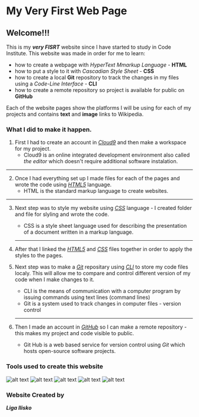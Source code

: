 # My Very First Web Page

## Welcome!!!

This is my ***very FISRT*** website since I have started to study in Code Institute. This website was made in order for me to learn:
   * how to create a webpage with *HyperText Mmarkup Language* - **HTML**
   * how to put a style to it with *Cascadian Style Sheet* - **CSS**
   * how to create a local **Git** repository to track the changes in my files using a *Code-Line Interface* - **CLI**
   * how to create a remote repository so project is available for public on **GitHub**
   
Each of the website pages show the platforms I will be using for each of my projects and contains __text__ and **image** links to Wikipedia.

### What I did to make it happen.

1. First I had to create an account in [_Cloud9_](https://en.wikipedia.org/wiki/Cloud9_IDE) and then make a workspace for my project.
   * Cloud9 is an online integrated development environment also called *the editor* which doesn't require additional software instalation.

***
2. Once I had everything set up I made files for each of the pages and wrote the code using [_HTML5_](https://en.wikipedia.org/wiki/HTML) language. 
   * HTML is the standard markup language to create websites.

***

3. Next step was to style my website using [_CSS_](https://en.wikipedia.org/wiki/Cascading_Style_Sheets) language - I created folder and file for slyling and wrote the code.
   * CSS is a style sheet language used for describing the presentation of a document written in a markup language.
   * ***
4. After that I linked the [_HTML5_](https://en.wikipedia.org/wiki/HTML) and [_CSS_](https://en.wikipedia.org/wiki/Cascading_Style_Sheets) files together in order to apply the styles to the pages.

5. Next step was to make a [_Git_](https://en.wikipedia.org/wiki/Git) repositary using [_CLI_](https://en.wikipedia.org/wiki/Command-line_interface) to store my code files localy. This will allow me to compare and control different version of my code when I make changes to it.
   * CLI is the means of communication with a computer program by issuing commands using text lines (command lines)
   * Git  is a system used to track changes in computer files - version control
   * ***

6. Then I made an account in [_GitHub_](https://en.wikipedia.org/wiki/GitHub) so I can make a remote repository - this makes my project and code visible to public.
   * Git Hub is a web based service for version control using _Git_ which hosts open-source software projects. 


### Tools used to create this website

![alt text](https://cdn0.gamesports.net/edb_team_logos/4000/4807.png?1395701819 "Cloud9")
![alt text](https://www.dev-metal.com/wp-content/uploads/2014/04/html5-1-100x100.jpg "HTML5")
![alt text](https://s3-us-west-2.amazonaws.com/hacksource/hacksource-web/assets/images/subjects/css-9aea0df532d32045351af8f893954751.jpg "CSS")
![alt text](https://encrypted-tbn0.gstatic.com/images?q=tbn:ANd9GcRrNXzsV_JzebCqC4fNBa54YyCsFZqDMaUF_lZo5-QeY1bVP1XFYA "Git")
![alt text](https://www.w3.org/community/auto-wcag/files/2016/03/github-300x300.jpg "GitHub")


### Website Created by

_**Liga Ilisko**_


